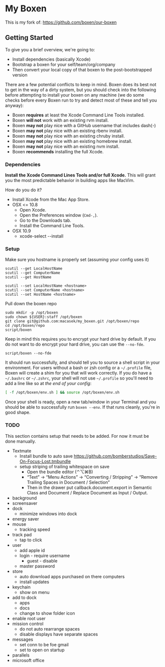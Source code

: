 # My Boxen

This is my fork of: https://github.com/boxen/our-boxen

## Getting Started

To give you a brief overview, we're going to:

* Install dependencies (basically Xcode)
* Bootstrap a boxen for your self/team/org/company
* Then convert your local copy of that boxen to the post-bootstrapped version

There are a few potential conflicts to keep in mind.
Boxen does its best not to get in the way of a dirty system,
but you should check into the following before attempting to install your
boxen on any machine (we do some checks before every Boxen run to try
and detect most of these and tell you anyway):

* Boxen __requires__ at least the Xcode Command Line Tools installed.
* Boxen __will not__ work with an existing rvm install.
* Boxen __may not__ play nice with a GitHub username that includes dash(-)
* Boxen __may not__ play nice with an existing rbenv install.
* Boxen __may not__ play nice with an existing chruby install.
* Boxen __may not__ play nice with an existing homebrew install.
* Boxen __may not__ play nice with an existing nvm install.
* Boxen __recommends__ installing the full Xcode.

### Dependencies

**Install the Xcode Command Lines Tools and/or full Xcode.**
This will grant you the most predictable behavior in building apps like
MacVim.

How do you do it?

* Install Xcode from the Mac App Store.
* OSX <= 10.8
  * Open Xcode.
  * Open the Preferences window (`Cmd-,`).
  * Go to the Downloads tab.
  * Install the Command Line Tools.
* OSX 10.9
  * xcode-select --install


### Setup

Make sure you hostname is properly set (assuming your config uses it)

```
scutil --get LocalHostName
scutil --get ComputerName
scutil --get HostName

scutil --set LocalHostName <hostname>
scutil --set ComputerName <hostname>
scutil --set HostName <hostname>
```

Pull down the boxen repo

```
sudo mkdir -p /opt/boxen
sudo chown ${USER}:staff /opt/boxen
git clone git@github.com:macasek/my_boxen.git /opt/boxen/repo
cd /opt/boxen/repo
script/boxen
```

Keep in mind this requires you to encrypt your hard drive by default.
If you do not want to do encrypt your hard drive, you can use the `--no-fde`.

```
script/boxen --no-fde
```

It should run successfully, and should tell you to source a shell script
in your environment.
For users without a bash or zsh config or a `~/.profile` file,
Boxen will create a shim for you that will work correctly.
If you do have a `~/.bashrc` or `~/.zshrc`, your shell will not use
`~/.profile` so you'll need to add a line like so at _the end of your config_:

``` sh
[ -f /opt/boxen/env.sh ] && source /opt/boxen/env.sh
```

Once your shell is ready, open a new tab/window in your Terminal
and you should be able to successfully run `boxen --env`.
If that runs cleanly, you're in good shape.

### TODO

This section contains setup that needs to be added. For now it must be done manually.

* Textmate
  * Install bundle to auto save https://github.com/bomberstudios/Save-On-Focus-Lost.tmbundle
  * setup striping of trailing whitespace on save
    * Open the bundle editor (⌃⌥⌘B)
    * “Text” → “Menu Actions” → “Converting / Stripping” → “Remove Trailing Spaces in Document / Selection”
    * Then in the drawer put callback.document.export in Semantic Class and Document / Replace Document as Input / Output.
* background
* screensaver
* dock
  * minimize windows into dock
* energy saver
* mouse
  * tracking speed
* track pad
  * tap to click
* user
  * add apple id
  * login - require username
	 * guest - disable
  * master password
* store
	 * auto download apps purchased on there computers
	 * install updates
* keychain
	 * show on menu
* add to dock
	 * apps
	 * docs
	 * change to show folder icon
* enable root user
* mission control
  * do not auto rearrange spaces
  * disable displays have separate spaces
* messages
  * set conn to be foe gmail
  * set to open on startup
* parallels
* microsoft office
